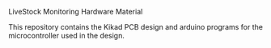 LiveStock Monitoring Hardware Material

This repository contains the Kikad PCB design and arduino programs for the microcontroller used in the design.
